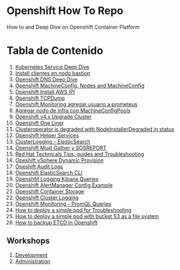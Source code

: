 Openshift How To Repo
=====================

How to and Deep Dive on Openshift Container Platform

# Tabla de Contenido

1. [Kubernetes Service Deep Dive](howto/kubernetes-service-deep-dive.md)
2. [Install clientes en nodo bastion](howto/install-clientes.md)
3. [Openshift DNS Deep Dive](howto/openshift-dns-deep-dive.md)
4. [Openshift MachineConfig, Nodes and MachineConfig](howto/openshift-machineconfigpool.md)
5. [Openshift Install AWS IPI](howto/openshift-install-aws-ipi.adoc)
6. [Openshift TCPDump](howto/openshift-tcpdump.adoc)
7. [Openshift Monitoring agregar usuario a prometeus](howto/openshift-monitoring-prometheus-user.adoc)
8. [Agregar nodo de infra con MachineConfigPools](howto/openshift-machineconfigpools.sh)
9. [Openshift v4.x Upgrade Cluster](howto/openshift-upgrade.md)
10. [Openshift One Liner](howto/openshift-oneliner.sh)
11. [Clusteroperator is degraded with NodeInstallerDegraded in status](https://access.redhat.com/solutions/4849711)
12. [Openshift Helper Services](https://github.com/RedHatOfficial/ocp4-helpernode)
13. [ClusterLogging - ElasticSearch](howto/openshift-clusterlogging.sh)
14. [Openshift Must Gather y SOSREPORT](howto/openshift-sosreport-must-gather.md)
15. [Red Hat Technicals Tips, guides and Troubleshooting](https://access.redhat.com/articles/4217411)
16. [Opeshift vSphere Dynamic Provision](howto/openshift-vmware-dynamic-provision.sh)
17. [Opeshift Audit Logs](howto/openshift-audit-logs.sh)
18. [Openshift ElasticSearch CLI](howto/openshift-elasticsearch-cli.md)
19. [Openshfit Logging Kibana Queries](howto/openshift-elasticsearch-queries.md)
20. [Openshift AlertManager Config Example](howto/openshift-monitoring-alertmanager.md)
21. [Openshift Container Storage](howto/openshift-container-storage-v4.md)
22. [Openshift Cluster Logging](howto/openshift-logging-how-to-add-old-pvc.md)
23. [Openshift Monitoring - PromQL Queries](howto/openshift-monitoring-promql-queries.md)
24. [How to deploy a simple pod for Troubleshooting](howto/how-to-generate-pod-test.md)
25. [How to deploy a simple pod with bucket S3 as a file system](howto/pod-with-s3-fs.md)
26. [How to backup ETCD in Openshift](howto/backup-etcd.md)

## Workshops

1. [Development](workshops/workshop-development-agosto-2020.pdf)
2. [Administration](workshops/workshop-administration-agosto-2020.pdf)
